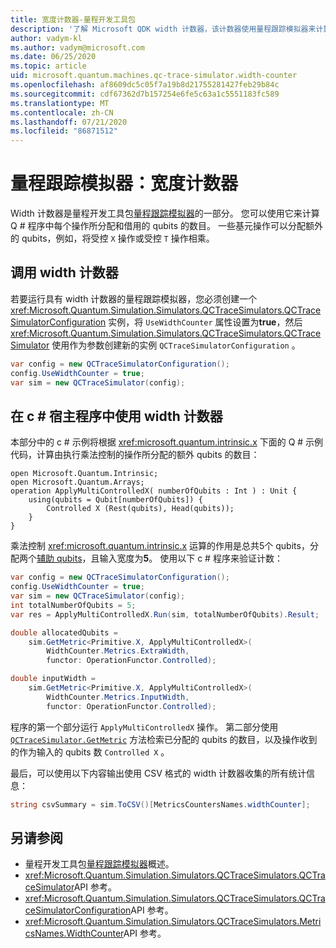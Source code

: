 ```yaml
---
title: 宽度计数器-量程开发工具包
description: '了解 Microsoft QDK width 计数器，该计数器使用量程跟踪模拟器来计算 Q # 程序中由操作分配和借用的 qubits 数。'
author: vadym-kl
ms.author: vadym@microsoft.com
ms.date: 06/25/2020
ms.topic: article
uid: microsoft.quantum.machines.qc-trace-simulator.width-counter
ms.openlocfilehash: af8609dc5c05f7a19b8d21755281427feb29b84c
ms.sourcegitcommit: cdf67362d7b157254e6fe5c63a1c5551183fc589
ms.translationtype: MT
ms.contentlocale: zh-CN
ms.lasthandoff: 07/21/2020
ms.locfileid: "86871512"
---
```

# <a name="quantum-trace-simulator-width-counter"></a>量程跟踪模拟器：宽度计数器

Width 计数器是量程开发工具包[量程跟踪模拟器](xref:microsoft.quantum.machines.qc-trace-simulator.intro)的一部分。 您可以使用它来计算 Q # 程序中每个操作所分配和借用的 qubits 的数目。 一些基元操作可以分配额外的 qubits，例如，将受控 `X` 操作或受控 `T` 操作相乘。

## <a name="invoking-the-width-counter"></a>调用 width 计数器

若要运行具有 width 计数器的量程跟踪模拟器，您必须创建一个 <xref:Microsoft.Quantum.Simulation.Simulators.QCTraceSimulators.QCTraceSimulatorConfiguration> 实例，将 `UseWidthCounter` 属性设置为**true**，然后 <xref:Microsoft.Quantum.Simulation.Simulators.QCTraceSimulators.QCTraceSimulator> 使用作为参数创建新的实例 `QCTraceSimulatorConfiguration` 。 

```csharp
var config = new QCTraceSimulatorConfiguration();
config.UseWidthCounter = true;
var sim = new QCTraceSimulator(config);
```

## <a name="using-the-width-counter-in-a-c-host-program"></a>在 c # 宿主程序中使用 width 计数器

本部分中的 c # 示例将根据 <xref:microsoft.quantum.intrinsic.x> 下面的 Q # 示例代码，计算由执行乘法控制的操作所分配的额外 qubits 的数目：

```qsharp
open Microsoft.Quantum.Intrinsic;
open Microsoft.Quantum.Arrays;
operation ApplyMultiControlledX( numberOfQubits : Int ) : Unit {
    using(qubits = Qubit[numberOfQubits]) {
        Controlled X (Rest(qubits), Head(qubits));
    } 
}
```

乘法控制 <xref:microsoft.quantum.intrinsic.x> 运算的作用是总共5个 qubits，分配两个[辅助 qubits](xref:microsoft.quantum.glossary#ancilla)，且输入宽度为**5**。 使用以下 c # 程序来验证计数：

```csharp 
var config = new QCTraceSimulatorConfiguration();
config.UseWidthCounter = true;
var sim = new QCTraceSimulator(config);
int totalNumberOfQubits = 5;
var res = ApplyMultiControlledX.Run(sim, totalNumberOfQubits).Result;

double allocatedQubits = 
    sim.GetMetric<Primitive.X, ApplyMultiControlledX>(
        WidthCounter.Metrics.ExtraWidth,
        functor: OperationFunctor.Controlled); 

double inputWidth =
    sim.GetMetric<Primitive.X, ApplyMultiControlledX>(
        WidthCounter.Metrics.InputWidth,
        functor: OperationFunctor.Controlled);
```

程序的第一个部分运行 `ApplyMultiControlledX` 操作。 第二部分使用 [`QCTraceSimulator.GetMetric`](https://docs.microsoft.com/dotnet/api/microsoft.quantum.simulation.simulators.qctracesimulators.qctracesimulator.getmetric) 方法检索已分配的 qubits 的数目，以及操作收到的作为输入的 qubits 数 `Controlled X` 。 

最后，可以使用以下内容输出使用 CSV 格式的 width 计数器收集的所有统计信息：
```csharp
string csvSummary = sim.ToCSV()[MetricsCountersNames.widthCounter];
```

## <a name="see-also"></a>另请参阅

- 量程开发工具包[量程跟踪模拟器](xref:microsoft.quantum.machines.qc-trace-simulator.intro)概述。
- <xref:Microsoft.Quantum.Simulation.Simulators.QCTraceSimulators.QCTraceSimulator>API 参考。
- <xref:Microsoft.Quantum.Simulation.Simulators.QCTraceSimulators.QCTraceSimulatorConfiguration>API 参考。
- <xref:Microsoft.Quantum.Simulation.Simulators.QCTraceSimulators.MetricsNames.WidthCounter>API 参考。
